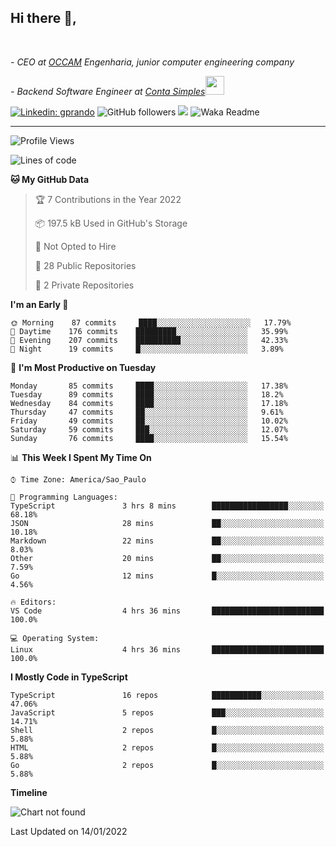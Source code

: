 <h2>Hi there  👋,</h2> </br>

<p><em>- CEO at <a href="https://occamengenharia.com/">OCCAM</a> Engenharia, junior computer engineering company
</em></p>

<p><em>- Backend Software Engineer at <a href="https://contasimples.com">Conta Simples</a><img src="https://media.giphy.com/media/WUlplcMpOCEmTGBtBW/giphy.gif" width="30"> 
</em></p>

[![Linkedin: gprando](https://img.shields.io/badge/-gprando-blue?style=flat-square&logo=Linkedin&logoColor=white&link=https://www.linkedin.com/in/gprando/)](https://www.linkedin.com/in/gprando)
![GitHub followers](https://img.shields.io/github/followers/gprando?label=Follow&style=social)
![](https://visitor-badge.glitch.me/badge?page_id=gprando.gprando)
![Waka Readme](https://github.com/gprando/gprando/workflows/Waka%20Readme/badge.svg)

---
<!--START_SECTION:waka-->
![Profile Views](http://img.shields.io/badge/Profile%20Views-0-blue)

![Lines of code](https://img.shields.io/badge/From%20Hello%20World%20I%27ve%20Written--4%20Million%20lines%20of%20code-blue)

**🐱 My GitHub Data** 

> 🏆 7 Contributions in the Year 2022
 > 
> 📦 197.5 kB Used in GitHub's Storage 
 > 
> 🚫 Not Opted to Hire
 > 
> 📜 28 Public Repositories 
 > 
> 🔑 2 Private Repositories  
 > 
**I'm an Early 🐤** 

```text
🌞 Morning    87 commits     ████░░░░░░░░░░░░░░░░░░░░░   17.79% 
🌆 Daytime    176 commits    █████████░░░░░░░░░░░░░░░░   35.99% 
🌃 Evening    207 commits    ██████████░░░░░░░░░░░░░░░   42.33% 
🌙 Night      19 commits     █░░░░░░░░░░░░░░░░░░░░░░░░   3.89%

```
📅 **I'm Most Productive on Tuesday** 

```text
Monday       85 commits     ████░░░░░░░░░░░░░░░░░░░░░   17.38% 
Tuesday      89 commits     ████░░░░░░░░░░░░░░░░░░░░░   18.2% 
Wednesday    84 commits     ████░░░░░░░░░░░░░░░░░░░░░   17.18% 
Thursday     47 commits     ██░░░░░░░░░░░░░░░░░░░░░░░   9.61% 
Friday       49 commits     ██░░░░░░░░░░░░░░░░░░░░░░░   10.02% 
Saturday     59 commits     ███░░░░░░░░░░░░░░░░░░░░░░   12.07% 
Sunday       76 commits     ████░░░░░░░░░░░░░░░░░░░░░   15.54%

```


📊 **This Week I Spent My Time On** 

```text
⌚︎ Time Zone: America/Sao_Paulo

💬 Programming Languages: 
TypeScript               3 hrs 8 mins        █████████████████░░░░░░░░   68.18% 
JSON                     28 mins             ██░░░░░░░░░░░░░░░░░░░░░░░   10.18% 
Markdown                 22 mins             ██░░░░░░░░░░░░░░░░░░░░░░░   8.03% 
Other                    20 mins             ██░░░░░░░░░░░░░░░░░░░░░░░   7.59% 
Go                       12 mins             █░░░░░░░░░░░░░░░░░░░░░░░░   4.56%

🔥 Editors: 
VS Code                  4 hrs 36 mins       █████████████████████████   100.0%

💻 Operating System: 
Linux                    4 hrs 36 mins       █████████████████████████   100.0%

```

**I Mostly Code in TypeScript** 

```text
TypeScript               16 repos            ███████████░░░░░░░░░░░░░░   47.06% 
JavaScript               5 repos             ███░░░░░░░░░░░░░░░░░░░░░░   14.71% 
Shell                    2 repos             █░░░░░░░░░░░░░░░░░░░░░░░░   5.88% 
HTML                     2 repos             █░░░░░░░░░░░░░░░░░░░░░░░░   5.88% 
Go                       2 repos             █░░░░░░░░░░░░░░░░░░░░░░░░   5.88%

```


**Timeline**

![Chart not found](https://raw.githubusercontent.com/gprando/gprando/master/charts/bar_graph.png) 


 Last Updated on 14/01/2022
<!--END_SECTION:waka-->